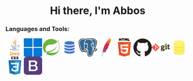 <h1 align="center">Hi there, I'm Abbos</a>

### Languages and Tools:
<img align="left" width="50px" alt="Java" src="https://raw.githubusercontent.com/github/explore/5b3600551e122a3277c2c5368af2ad5725ffa9a1/topics/java/java.png"/>
<img align="left" width="50px" alt="Windows" src="https://raw.githubusercontent.com/github/explore/379d49236d826364be968345e0a085d044108cff/topics/windows/windows.png"/>
<img align="left" width="50px" alt="Spring Boot" src="https://raw.githubusercontent.com/github/explore/80688e429a7d4ef2fca1e82350fe8e3517d3494d/topics/spring-boot/spring-boot.png"/>
<img align="left" width="50px" alt="SQL" src="https://raw.githubusercontent.com/github/explore/80688e429a7d4ef2fca1e82350fe8e3517d3494d/topics/sql/sql.png"/>
<img align="left" width="50px" alt="PostgreSQL" src="https://raw.githubusercontent.com/github/explore/80688e429a7d4ef2fca1e82350fe8e3517d3494d/topics/postgresql/postgresql.png"/>
<img align="left" width="50px" alt="Maven" src="https://raw.githubusercontent.com/github/explore/80688e429a7d4ef2fca1e82350fe8e3517d3494d/topics/maven/maven.png"/>
<img align="left" width="50px" alt="HTML" src="https://raw.githubusercontent.com/github/explore/80688e429a7d4ef2fca1e82350fe8e3517d3494d/topics/html/html.png"/>
<img align="left" width="50px" alt="GitHub" src="https://raw.githubusercontent.com/github/explore/89bdd9644f44d1b12180fd512b95574fe4c54617/topics/github-api/github-api.png"/>
<img align="left" width="50px" alt="Git" src="https://raw.githubusercontent.com/github/explore/80688e429a7d4ef2fca1e82350fe8e3517d3494d/topics/git/git.png"/>
<img align="left" width="50px" alt="DB" src="https://raw.githubusercontent.com/github/explore/13295c57999765ac9ffa3281942a72ab08b79de2/topics/database/database.png"/>
<img align="left" width="50px" alt="CSS" src="https://raw.githubusercontent.com/github/explore/80688e429a7d4ef2fca1e82350fe8e3517d3494d/topics/css/css.png"/>
<img align="left" width="50px" alt="Bootstrap" src="https://raw.githubusercontent.com/github/explore/80688e429a7d4ef2fca1e82350fe8e3517d3494d/topics/bootstrap/bootstrap.png"/>
